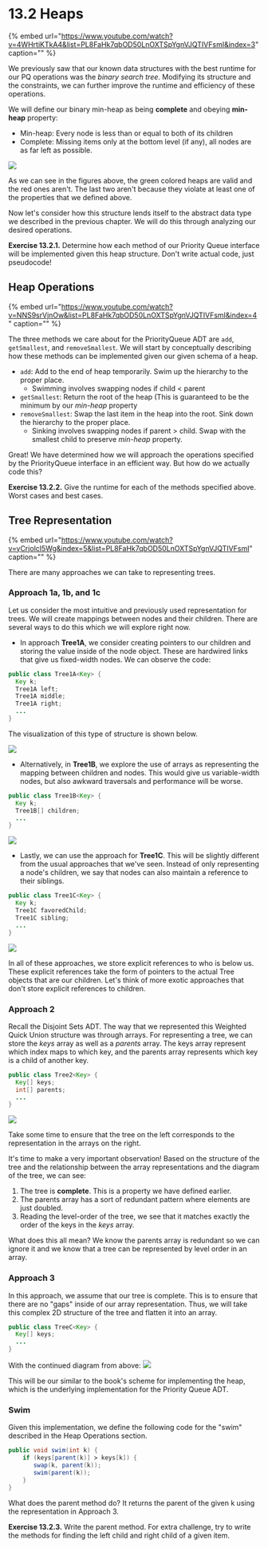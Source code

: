 # 13.2 Heaps

{% embed url="https://www.youtube.com/watch?v=4WHrtiKTkA4&list=PL8FaHk7qbOD50LnOXTSpYgnVJQTIVFsmI&index=3" caption="" %}

We previously saw that our known data structures with the best runtime for our PQ operations was the _binary search tree_. Modifying its structure and the constraints, we can further improve the runtime and efficiency of these operations.

We will define our binary min-heap as being **complete** and obeying **min-heap** property:

* Min-heap: Every node is less than or equal to both of its children
* Complete: Missing items only at the bottom level \(if any\), all nodes are as far left as possible.

![](../.gitbook/assets/heap-13.2.1.png)

As we can see in the figures above, the green colored heaps are valid and the red ones aren't. The last two aren't because they violate at least one of the properties that we defined above.

Now let's consider how this structure lends itself to the abstract data type we described in the previous chapter. We will do this through analyzing our desired operations.

**Exercise 13.2.1.** Determine how each method of our Priority Queue interface will be implemented given this heap structure. Don't write actual code, just pseudocode!

## Heap Operations

{% embed url="https://www.youtube.com/watch?v=NNS9srVjnOw&list=PL8FaHk7qbOD50LnOXTSpYgnVJQTIVFsmI&index=4" caption="" %}

The three methods we care about for the PriorityQueue ADT are `add`, `getSmallest`, and `removeSmallest`. We will start by conceptually describing how these methods can be implemented given our given schema of a heap.

* `add`: Add to the end of heap temporarily.  Swim up the hierarchy to the proper place.
  * Swimming involves swapping nodes if child &lt; parent
* `getSmallest`: Return the root of the heap \(This is guaranteed to be the minimum by our _min-heap_ property
* `removeSmallest`: Swap the last item in the heap into the root.  Sink down the hierarchy to the proper place.
  * Sinking involves swapping nodes if parent &gt; child.  Swap with the smallest child to preserve _min-heap_ property.

Great! We have determined how we will approach the operations specified by the PriorityQueue interface in an efficient way. But how do we actually code this?

**Exercise 13.2.2.** Give the runtime for each of the methods specified above. Worst cases and best cases.

## Tree Representation

{% embed url="https://www.youtube.com/watch?v=yCrjolcI5Wg&index=5&list=PL8FaHk7qbOD50LnOXTSpYgnVJQTIVFsmI" caption="" %}

There are many approaches we can take to representing trees.

### Approach 1a, 1b, and 1c

Let us consider the most intuitive and previously used representation for trees. We will create mappings between nodes and their children. There are several ways to do this which we will explore right now.

* In approach **Tree1A**, we consider creating pointers to our children and storing the value inside of the node object.  These are hardwired links that give us fixed-width nodes. We can observe the code:

```java
public class Tree1A<Key> {
  Key k;
  Tree1A left;
  Tree1A middle;
  Tree1A right;
  ...
}
```

The visualization of this type of structure is shown below.

![](../.gitbook/assets/Screen%20Shot%202019-03-09%20at%209.54.04%20PM.png)

* Alternatively, in **Tree1B**, we explore the use of arrays as representing the mapping between children and nodes.  This would give us variable-width nodes, but also awkward traversals and performance will be worse.

```java
public class Tree1B<Key> {
  Key k;
  Tree1B[] children;
  ...
}
```

![](../.gitbook/assets/Screen%20Shot%202019-03-09%20at%2010.03.15%20PM.png)

* Lastly, we can use the approach for **Tree1C**.  This will be slightly different from the usual approaches that we've seen.  Instead of only representing a node's children, we say that nodes can also maintain a reference to their siblings.  

```java
public class Tree1C<Key> {
  Key k;
  Tree1C favoredChild;
  Tree1C sibling;
  ...
}
```

![](../.gitbook/assets/Screen%20Shot%202019-03-09%20at%2010.08.44%20PM.png)

In all of these approaches, we store explicit references to who is below us. These explicit references take the form of pointers to the actual Tree objects that are our children. Let's think of more exotic approaches that don't store explicit references to children.

### Approach 2

Recall the Disjoint Sets ADT. The way that we represented this Weighted Quick Union structure was through arrays. For representing a tree, we can store the _keys_ array as well as a _parents_ array. The keys array represent which index maps to which key, and the parents array represents which key is a child of another key.

```java
public class Tree2<Key> {
  Key[] keys;
  int[] parents;
  ...
}
```

![](../.gitbook/assets/Screen%20Shot%202019-03-09%20at%2010.15.11%20PM.png)

Take some time to ensure that the tree on the left corresponds to the representation in the arrays on the right.

It's time to make a very important observation! Based on the structure of the tree and the relationship between the array representations and the diagram of the tree, we can see:

1. The tree is **complete**.  This is a property we have defined earlier.
2. The parents array has a sort of redundant pattern where elements are just doubled.
3. Reading the level-order of the tree, we see that it matches exactly the order of the keys in the _keys_ array.

What does this all mean? We know the parents array is redundant so we can ignore it and we know that a tree can be represented by level order in an array.

### Approach 3

In this approach, we assume that our tree is complete. This is to ensure that there are no "gaps" inside of our array representation. Thus, we will take this complex 2D structure of the tree and flatten it into an array.

```java
public class TreeC<Key> {
  Key[] keys;
  ...
}
```

With the continued diagram from above: ![](../.gitbook/assets/Screen%20Shot%202019-03-09%20at%2010.26.05%20PM.png)

This will be our similar to the book's scheme for implementing the heap, which is the underlying implementation for the Priority Queue ADT.

### Swim

Given this implementation, we define the following code for the "swim" described in the Heap Operations section.

```java
public void swim(int k) {
    if (keys[parent(k)] ≻ keys[k]) {
       swap(k, parent(k));
       swim(parent(k));              
    }
}
```

What does the parent method do? It returns the parent of the given k using the representation in Approach 3.

**Exercise 13.2.3.** Write the parent method. For extra challenge, try to write the methods for finding the left child and right child of a given item.

